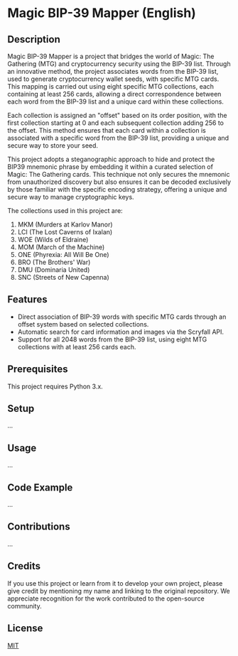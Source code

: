 # Magic BIP-39 Mapper (English)

## Description

Magic BIP-39 Mapper is a project that bridges the world of Magic: The Gathering (MTG) and cryptocurrency security using the BIP-39 list. Through an innovative method, the project associates words from the BIP-39 list, used to generate cryptocurrency wallet seeds, with specific MTG cards. This mapping is carried out using eight specific MTG collections, each containing at least 256 cards, allowing a direct correspondence between each word from the BIP-39 list and a unique card within these collections.

Each collection is assigned an "offset" based on its order position, with the first collection starting at 0 and each subsequent collection adding 256 to the offset. This method ensures that each card within a collection is associated with a specific word from the BIP-39 list, providing a unique and secure way to store your seed.

This project adopts a steganographic approach to hide and protect the BIP39 mnemonic phrase by embedding it within a curated selection of Magic: The Gathering cards. This technique not only secures the mnemonic from unauthorized discovery but also ensures it can be decoded exclusively by those familiar with the specific encoding strategy, offering a unique and secure way to manage cryptographic keys.

The collections used in this project are:

1. MKM (Murders at Karlov Manor)
2. LCI (The Lost Caverns of Ixalan)
3. WOE (Wilds of Eldraine)
4. MOM (March of the Machine)
5. ONE (Phyrexia: All Will Be One)
6. BRO (The Brothers' War)
7. DMU (Dominaria United)
8. SNC (Streets of New Capenna)

## Features

- Direct association of BIP-39 words with specific MTG cards through an offset system based on selected collections.
- Automatic search for card information and images via the Scryfall API.
- Support for all 2048 words from the BIP-39 list, using eight MTG collections with at least 256 cards each.

## Prerequisites

This project requires Python 3.x.

## Setup

...

## Usage

...

## Code Example

...

## Contributions

...

## Credits

If you use this project or learn from it to develop your own project, please give credit by mentioning my name and linking to the original repository. We appreciate recognition for the work contributed to the open-source community.

## License

[MIT](https://choosealicense.com/licenses/mit/)
